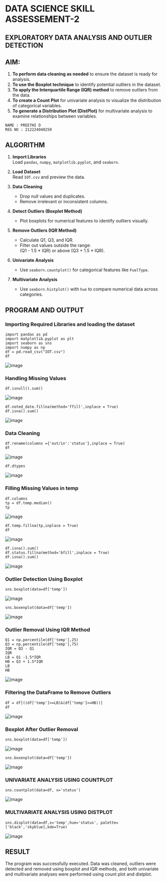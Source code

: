 # DATA SCIENCE SKILL ASSESSEMENT-2
## EXPLORATORY DATA ANALYSIS AND OUTLIER DETECTION

## AIM:
1. **To perform data cleaning as needed** to ensure the dataset is ready for analysis.  
2. **To use the Boxplot technique** to identify potential outliers in the dataset.  
3. **To apply the Interquartile Range (IQR) method** to remove outliers from the data.  
4. **To create a Count Plot** for univariate analysis to visualize the distribution of categorical variables.  
5. **To generate a Distribution Plot (DistPlot)** for multivariate analysis to examine relationships between variables.

```
NAME : PREETHI D
REG NO : 212224040250

```
## ALGORITHM
1. **Import Libraries**  
   Load `pandas`, `numpy`, `matplotlib.pyplot`, and `seaborn`.

2. **Load Dataset**  
   Read `IOT.csv` and preview the data.

3. **Data Cleaning**  
   - Drop null values and duplicates.  
   - Remove irrelevant or inconsistent columns.

4. **Detect Outliers (Boxplot Method)**  
   - Plot boxplots for numerical features  to identify outliers visually.

5. **Remove Outliers (IQR Method)**  
   - Calculate Q1, Q3, and IQR.  
   - Filter out values outside the range:  
     (Q1 - 1.5 * IQR) or above (Q3 + 1.5 * IQR).
6. **Univariate Analysis**  
   - Use `seaborn.countplot()` for categorical features like `FuelType`.

7. **Multivariate Analysis**  
   - Use `seaborn.histplot()` with `hue` to compare numerical data across categories.

## PROGRAM AND OUTPUT
### Importing Required Libraries and loading the dataset
```
import pandas as pd
import matplotlib.pyplot as plt
import seaborn as sns
import numpy as np
df = pd.read_csv("IOT.csv")
df
```
![image](https://github.com/user-attachments/assets/8e1febe9-db24-41af-a768-833f540a4b1a)
### Handling Missing Values
```
df.isnull().sum()

```
![image](https://github.com/user-attachments/assets/f5aea546-0098-4936-896c-058d7935f8d6)
```
df.noted_date.fillna(method='ffill',inplace = True)
df.isna().sum()
```
![image](https://github.com/user-attachments/assets/e57fff2b-94c9-4e8c-9802-470e6a1b7f8d)
### Data Cleaning
```
df.rename(columns ={'out/in':'status'},inplace = True)
df
```
![image](https://github.com/user-attachments/assets/af063fe0-b460-422f-9784-ed1760d00be3)
```
df.dtypes
```
![image](https://github.com/user-attachments/assets/9adedd82-7c3f-4794-8425-d363f1aab7c3)
### Filling Missing Values in temp
```
df.columns
tp = df.temp.median()
tp
```
![image](https://github.com/user-attachments/assets/51f5a7ab-651e-42ba-a4d1-be1366df9199)
```
df.temp.fillna(tp,inplace = True)
df
```
![image](https://github.com/user-attachments/assets/0335d164-ee8e-4341-81dd-6c35e64d024f)
```
df.isna().sum()
df.status.fillna(method='bfill',inplace = True)
df.isna().sum()
```

![image](https://github.com/user-attachments/assets/2df3b12a-eccc-4dd4-b18c-f5e66936c18c)
### Outlier Detection Using Boxplot
```
sns.boxplot(data=df['temp'])
```
![image](https://github.com/user-attachments/assets/117f43bd-f674-4393-bff9-0728951dcd12)
```
sns.boxenplot(data=df['temp'])
```
![image](https://github.com/user-attachments/assets/ad54b19e-e44a-48e2-9180-cc92e3806be0)
### Outlier Removal Using IQR Method
```
Q1 = np.percentile(df['temp'],25)
Q3 = np.percentile(df['temp'],75)
IQR = Q3 - Q1
IQR
LB = Q1 -1.5*IQR
HB = Q3 + 1.5*IQR
LB
HB
```
![image](https://github.com/user-attachments/assets/5113a43b-9b0b-4e4c-9d33-68c3652bc107)
### Filtering the DataFrame to Remove Outliers
```
df = df[((df['temp']>=LB)&(df['temp']<=HB))]
df
```
![image](https://github.com/user-attachments/assets/557ecfcb-31a0-4bc6-aabb-e7f87fe15461)
### Boxplot After Outlier Removal
```
sns.boxplot(data=df['temp'])
```
![image](https://github.com/user-attachments/assets/2f114544-7c31-4b5f-b225-7d06a9644def)
```
sns.boxenplot(data=df['temp'])
```
![image](https://github.com/user-attachments/assets/96ab4cb4-dfe7-492c-b61b-2093c09c7eab)
### UNIVARIATE ANALYSIS USING COUNTPLOT
```
sns.countplot(data=df, x='status')
```
![image](https://github.com/user-attachments/assets/f3ec0a68-b02e-4a95-bad2-b424f2a3823a)
### MULTIVARIATE ANALYSIS USING DISTPLOT
```
sns.displot(data=df,x='temp',hue='status', palette=['black','skyblue],kde=True)
```
![image](https://github.com/user-attachments/assets/58b72140-6f34-4eb0-b956-c45d6a1c3588)

## RESULT
The program was successfully executed. Data was cleaned, outliers were detected and removed using boxplot and IQR methods, and both univariate and multivariate analyses were performed using count plot and distplot.
